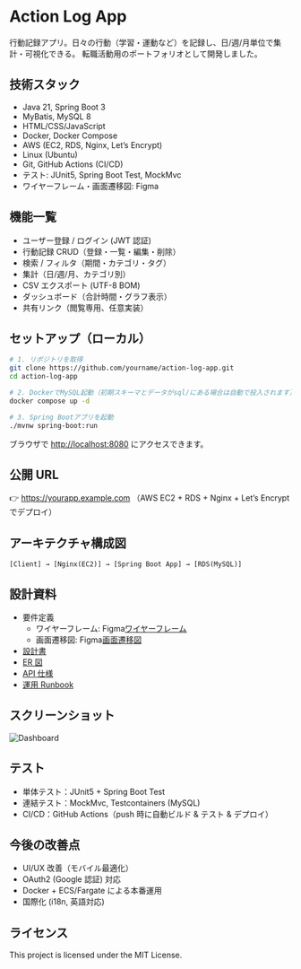 # Action Log App

行動記録アプリ。日々の行動（学習・運動など）を記録し、日/週/月単位で集計・可視化できる。
転職活動用のポートフォリオとして開発しました。

## 技術スタック

- Java 21, Spring Boot 3
- MyBatis, MySQL 8
- HTML/CSS/JavaScript
- Docker, Docker Compose
- AWS (EC2, RDS, Nginx, Let’s Encrypt)
- Linux (Ubuntu)
- Git, GitHub Actions (CI/CD)
- テスト: JUnit5, Spring Boot Test, MockMvc
- ワイヤーフレーム・画面遷移図: Figma

## 機能一覧

- ユーザー登録 / ログイン (JWT 認証)
- 行動記録 CRUD（登録・一覧・編集・削除）
- 検索 / フィルタ（期間・カテゴリ・タグ）
- 集計（日/週/月、カテゴリ別）
- CSV エクスポート (UTF-8 BOM)
- ダッシュボード（合計時間・グラフ表示）
- 共有リンク（閲覧専用、任意実装）

## セットアップ（ローカル）

```bash
# 1. リポジトリを取得
git clone https://github.com/yourname/action-log-app.git
cd action-log-app

# 2. DockerでMySQL起動（初期スキーマとデータがsql/にある場合は自動で投入されます）
docker compose up -d

# 3. Spring Bootアプリを起動
./mvnw spring-boot:run
```

ブラウザで [http://localhost:8080](http://localhost:8080) にアクセスできます。

## 公開 URL

👉 https://yourapp.example.com
（AWS EC2 + RDS + Nginx + Let’s Encrypt でデプロイ）

## アーキテクチャ構成図

```
[Client] → [Nginx(EC2)] → [Spring Boot App] → [RDS(MySQL)]
```

## 設計資料

- 要件定義
  - ワイヤーフレーム: Figma[ワイヤーフレーム](docs/ワイヤーフレーム.pdf)
  - 画面遷移図: Figma[画面遷移図](docs/画面遷移図.pdf)
- [設計書](docs/design/design.md)
- [ER 図](docs/er.png)
- [API 仕様](docs/api-spec.md)
- [運用 Runbook](docs/runbook.md)

## スクリーンショット

![Dashboard](docs/images/dashboard.png)

## テスト

- 単体テスト：JUnit5 + Spring Boot Test
- 連結テスト：MockMvc, Testcontainers (MySQL)
- CI/CD：GitHub Actions（push 時に自動ビルド & テスト & デプロイ）

## 今後の改善点

- UI/UX 改善（モバイル最適化）
- OAuth2 (Google 認証) 対応
- Docker + ECS/Fargate による本番運用
- 国際化 (i18n, 英語対応)

## ライセンス

This project is licensed under the MIT License.
